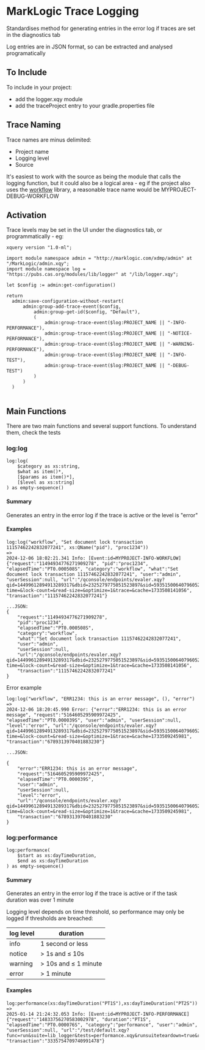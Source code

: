 # MarkLogic Trace Logging

Standardises method for generating entries in the error log if traces are set in the diagnostics tab

Log entries are in JSON format, so can be extracted and analysed programatically

## To Include
To include in your project:
* add the logger.xqy module
* add the traceProject entry to your gradle.properties file

## Trace Naming

Trace names are minus delimited:
* Project name
* Logging level
* Source

It's easiest to work with the source as being the module that calls the logging function, but it could also be a logical area - eg if the project also uses the [workflow](https://github.com/marklogic-community/marklogicworkflow) library, a reasonable trace name would be MYPROJECT-DEBUG-WORKFLOW

## Activation

Trace levels may be set in the UI under the diagnostics tab, or programmatically - eg:

```
xquery version "1.0-ml";

import module namespace admin = "http://marklogic.com/xdmp/admin" at "/MarkLogic/admin.xqy";
import module namespace log = "https://pubs.cas.org/modules/lib/logger" at "/lib/logger.xqy";

let $config := admin:get-configuration()

return
  admin:save-configuration-without-restart(
      admin:group-add-trace-event($config,
          admin:group-get-id($config, "Default"),
          (
              admin:group-trace-event($log:PROJECT_NAME || "-INFO-PERFORMANCE"),
              admin:group-trace-event($log:PROJECT_NAME || "-NOTICE-PERFORMANCE"),
              admin:group-trace-event($log:PROJECT_NAME || "-WARNING-PERFORMANCE"),
              admin:group-trace-event($log:PROJECT_NAME || "-INFO-TEST"),
              admin:group-trace-event($log:PROJECT_NAME || "-DEBUG-TEST")
          )
      )
  )


```
 
## Main Functions

There are two main functions and several support functions.  To understand them, check the tests

### log:log
```
log:log(
    $category as xs:string,
    $what as item()*, 
    [$params as item()*], 
    [$level as xs:string]
) as empty-sequence()
```

#### Summary
Generates an entry in the error log if the trace is active or the level is "error"

#### Examples
```
log:log("workflow", "Set document lock transaction 11157462242832077241", xs:QName("pid"), "proc1234"))
=>
2024-12-06 18:02:21.341 Info: [Event:id=MYPROJECT-INFO-WORKFLOW] {"request":"11494934776271909278", "pid":"proc1234", "elapsedTime":"PT0.000508S", "category":"workflow", "what":"Set document lock transaction 11157462242832077241", "user":"admin", "userSession":null, "url":"/qconsole/endpoints/evaler.xqy?qid=14499612894913289317&dbid=2325279775051523897&sid=5935150064079605261&crid=3890970726&querytype=xquery&action=eval&elapsed-time=&lock-count=&read-size=&optimize=1&trace=&cache=1733508141056", "transaction":"11157462242832077241"}

...JSON:
{
    "request":"11494934776271909278", 
    "pid":"proc1234", 
    "elapsedTime":"PT0.000508S", 
    "category":"workflow", 
    "what":"Set document lock transaction 11157462242832077241", 
    "user":"admin", 
    "userSession":null, 
    "url":"/qconsole/endpoints/evaler.xqy?qid=14499612894913289317&dbid=2325279775051523897&sid=5935150064079605261&crid=3890970726&querytype=xquery&action=eval&elapsed-time=&lock-count=&read-size=&optimize=1&trace=&cache=1733508141056", 
    "transaction":"11157462242832077241"
}
```

Error example
```
log:log("workflow", "ERR1234: this is an error message", (), "error")
=>
2024-12-06 18:20:45.990 Error: {"error":"ERR1234: this is an error message", "request":"5164605295909972425", "elapsedTime":"PT0.000039S", "user":"admin", "userSession":null, "level":"error", "url":"/qconsole/endpoints/evaler.xqy?qid=14499612894913289317&dbid=2325279775051523897&sid=5935150064079605261&crid=2905121503&querytype=xquery&action=eval&elapsed-time=&lock-count=&read-size=&optimize=1&trace=&cache=1733509245981", "transaction":"6789313970401883230"}

...JSON:

{
    "error":"ERR1234: this is an error message",
    "request":"5164605295909972425", 
    "elapsedTime":"PT0.000039S", 
    "user":"admin", 
    "userSession":null, 
    "level":"error", 
    "url":"/qconsole/endpoints/evaler.xqy?qid=14499612894913289317&dbid=2325279775051523897&sid=5935150064079605261&crid=2905121503&querytype=xquery&action=eval&elapsed-time=&lock-count=&read-size=&optimize=1&trace=&cache=1733509245981", 
    "transaction":"6789313970401883230"
}
```

### log:performance
```
log:performance(
    $start as xs:dayTimeDuration, 
    $end as xs:dayTimeDuration
) as empty-sequence()
```
#### Summary
Generates an entry in the error log if the trace is active or if the task duration was over 1 minute

Logging level depends on time threshold, so performance may only be logged if thresholds are breached:

| log level | duration                  |
|-----------|---------------------------|
| info      | 1 second or less          | 
| notice    | &gt; 1s and &le; 10s      | 
| warning   | &gt; 10s and &le; 1 minute | 
| error     | &gt; 1 minute             | 


#### Examples
```
log:performance(xs:dayTimeDuration("PT1S"),xs:dayTimeDuration("PT2S"))
=>
2025-01-14 21:24:32.053 Info: [Event:id=MYPROJECT-INFO-PERFORMANCE] {"request":"14833756270583002978", "duration":"PT1S", "elapsedTime":"PT0.000076S", "category":"performance", "user":"admin", "userSession":null, "url":"/test/default.xqy?func=run&suite=lib_logger&tests=performance.xqy&runsuiteteardown=true&runteardown=true&calculatecoverage=false&_=1736889871035", "transaction":"3335754709740991478"}
```
